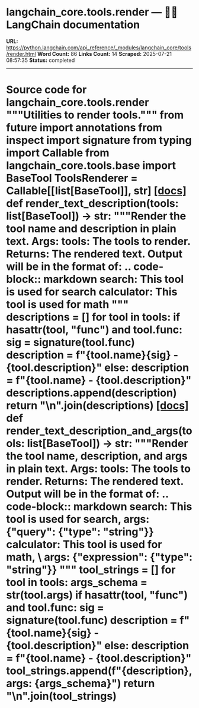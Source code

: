 # langchain_core.tools.render — 🦜🔗 LangChain  documentation

**URL:** https://python.langchain.com/api_reference/_modules/langchain_core/tools/render.html
**Word Count:** 86
**Links Count:** 14
**Scraped:** 2025-07-21 08:57:35
**Status:** completed

---

# Source code for langchain\_core.tools.render               """Utilities to render tools."""          from __future__ import annotations          from inspect import signature     from typing import Callable          from langchain_core.tools.base import BaseTool          ToolsRenderer = Callable[[list[BaseTool]], str]                              [[docs]](https://python.langchain.com/api_reference/core/tools/langchain_core.tools.render.render_text_description.html#langchain_core.tools.render.render_text_description)     def render_text_description(tools: list[BaseTool]) -> str:         """Render the tool name and description in plain text.              Args:             tools: The tools to render.              Returns:             The rendered text.              Output will be in the format of:              .. code-block:: markdown                  search: This tool is used for search             calculator: This tool is used for math         """         descriptions = []         for tool in tools:             if hasattr(tool, "func") and tool.func:                 sig = signature(tool.func)                 description = f"{tool.name}{sig} - {tool.description}"             else:                 description = f"{tool.name} - {tool.description}"                  descriptions.append(description)         return "\n".join(descriptions)                                             [[docs]](https://python.langchain.com/api_reference/core/tools/langchain_core.tools.render.render_text_description_and_args.html#langchain_core.tools.render.render_text_description_and_args)     def render_text_description_and_args(tools: list[BaseTool]) -> str:         """Render the tool name, description, and args in plain text.              Args:             tools: The tools to render.              Returns:             The rendered text.              Output will be in the format of:              .. code-block:: markdown                  search: This tool is used for search, args: {"query": {"type": "string"}}             calculator: This tool is used for math, \     args: {"expression": {"type": "string"}}         """         tool_strings = []         for tool in tools:             args_schema = str(tool.args)             if hasattr(tool, "func") and tool.func:                 sig = signature(tool.func)                 description = f"{tool.name}{sig} - {tool.description}"             else:                 description = f"{tool.name} - {tool.description}"             tool_strings.append(f"{description}, args: {args_schema}")         return "\n".join(tool_strings)